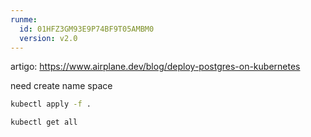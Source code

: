 ```yaml
---
runme:
  id: 01HFZ3GM93E9P74BF9T05AMBM0
  version: v2.0
---
```


artigo: https://www.airplane.dev/blog/deploy-postgres-on-kubernetes

need create name space

```sh
kubectl apply -f .
```

```sh
kubectl get all
```
